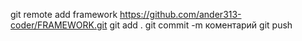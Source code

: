 git remote add framework https://github.com/ander313-coder/FRAMEWORK.git
git add .
git commit -m коментарий
git push
